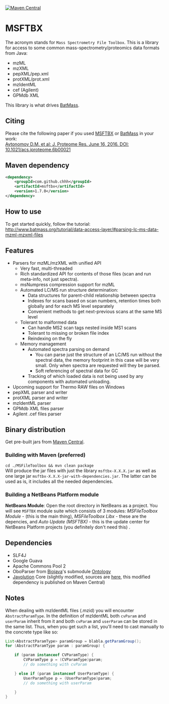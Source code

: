 [![Maven Central](https://img.shields.io/maven-central/v/com.github.chhh/msftbx.svg)]()

# MSFTBX
The acronym stands for `Mass Spectrometry File Toolbox`. This is a library for access to some common mass-spectrometry/proteomics data formats from Java:  
 - mzML
 - mzXML
 - pepXML/pep.xml
 - protXML/prot.xml
 - mzIdentML
 - cef (Agilent)
 - GPMdb XML

This library is what drives [BatMass](https://github.com/chhh/batmass).

## Citing
Please cite the following paper if you used [MSFTBX](https://github.com/chhh/msftbx) or [BatMass](https://github.com/chhh/batmass) in your work:  
[Avtonomov D.M. et al: J. Proteome Res. June 16, 2016. DOI: 10.1021/acs.jproteome.6b00021](https://dx.doi.org/10.1021/acs.jproteome.6b00021)

## Maven dependency
```xml
<dependency>
    <groupId>com.github.chhh</groupId>
    <artifactId>msftbx</artifactId>
    <version>1.7.0</version>
</dependency>
```

## How to use
To get started quickly, follow the tutorial: http://www.batmass.org/tutorial/data-access-layer/#parsing-lc-ms-data-mzml-mzxml-files

## Features
- Parsers for mzML/mzXML with unified API
  - Very fast, multi-threaded
  - Rich standardized API for contents of those files (scan and run meta-info, not just spectra).
  - msNumpress compression support for mzML
  - Automated LC/MS run structure determination:
    - Data structures for parent-child relationship between spectra
    - Indexes for scans based on scan numbers, retention times both globally
    and for each MS level separately
    - Convenient methods to get next-previous scans at the same MS level
  - Tolerant to malformed data
    - Can handle MS2 scan tags nested inside MS1 scans
    - Tolerant to missing or broken file index
    - Reindexing on the fly
  - Memory management
    - Automated spectra parsing on demand
      - You can parse just the structure of an LC/MS run without the spectral data, the memory footprint in this case will be very small. Only when spectra are requested
      will they be parsed.
      - Soft referencing of spectral data for GC
    - Tracking of which loaded data is not being used by any components with automated unloading.
- Upcoming support for Thermo RAW files on Windows
- pepXML parser and writer
- protXML parser and writer
- mzIdentML parser
- GPMdb XML files parser
- Agilent .cef files parser

## Binary distribution
Get pre-built jars from [Maven Central](https://search.maven.org/#search%7Cgav%7C1%7Cg%3A%22com.github.chhh%22%20AND%20a%3A%22msftbx%22).  

### Building with Maven (preferred)
`cd ./MSFileToolbox && mvn clean package`  
Will produce the jar files with just the library `msftbx-X.X.X.jar` as well as one large jar `msftbx-X.X.X-jar-with-dependencies.jar`.
The latter can be used as is, it includes all the needed dependencies.

### Building a NetBeans Platform module
**NetBeans Module**: Open the root directory in NetBeans as a project. You will see `MSFTBX` module suite which consists of 3 modules: _MSFileToolbox Module_ - (this is the main thing), _MSFileToolbox Libx_ - these are the depencies, and _Auto Update (MSFTBX)_ - this is the update center for NetBeans Platform projects (you definitely don't need this) .

## Dependencies
- SLF4J
- Google Guava
- Apache Commons Pool 2
- OboParser from [Biojava](http://biojava.org/)'s submodule [Ontology](https://github.com/biojava/biojava/tree/master/biojava-ontology)
- [Javolution](http://javolution.org/) Core (slightly modified, sources are [here](https://github.com/chhh/javolution-msftbx), this modified dependency is
published on Maven Central)



## Notes
When dealing with mzIdentML files (.mzid) you will encounter `AbstractParamType`.
In the definition of mzIdentML both `cvParam` and `userParam` inherit from it
and both `cvParam` and `userParam` can be stored in the same list. Thus, when
you get such a list, you'll need to cast manually to the concrete type like so:
```java
List<AbstractParamType> paramGroup = blabla.getParamGroup();
for (AbstractParamType param : paramGroup) {

	if (param instanceof CVParamType) {
		CVParamType p = (CVParamType)param;
		// do something with cvParam

	} else if (param instanceof UserParamType) {
		UserParamType p = (UserParamType)param;
		// do something with userParam

	}
}
```
